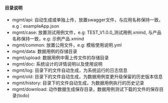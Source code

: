 #### 目录说明
- mgmt/api: 自动生成或单独上传，放置swagger文件，与应用名称保持一致，e.g：exampleApp.json
- mgmt/case: 放置测试用例文件，e.g: TEST_V1.0.0_测试用例.xmind, 与产品名称保持一致，e.g: 示例产品.xmind
- mgmt/common: 放置公用文件，e.g: 模板使用说明.yml
- mgmt/data: 数据用例的存储目录
- mgmt/upload: 数据用例中需上传文件的存储目录
- mgmt/doc: 系统设计的详情说明以及使用说明
- mgmt/log: 目录下的文件自动生成，为系统运行的日志信息
- mgmt/old: 目录下的文件自动生成，为数据用例变更升级保留的历史版本信息
- mgmt/history: 目录下的文件自动生成，为数据用例执行的历史记录
- mgmt/download: 动作数据生成保存目录，数据用例测试下载的文件的保存目录(todo)